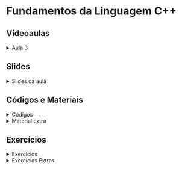 Fundamentos da Linguagem C++
====================================

## Videoaulas

<details>
    <summary>Aula 3</summary>

<iframe width="672" height="378" src="https://youtu.be/t0cC8Pj9Rio" title="YouTube video player" frameborder="0" allow="accelerometer; autoplay; clipboard-write; encrypted-media; gyroscope; picture-in-picture" allowfullscreen></iframe></details>

## Slides

<details>
    <summary>Slides da aula</summary>

<iframe src="https://docs.google.com/presentation/d/1xiOd7ldXql-rpEuHpdoOtjcOvl4ivL3fZIhYUsMlZX8/embed?start=false&loop=false&delayms=60000" frameborder="0" width="672" height="378" allowfullscreen="true" mozallowfullscreen="true" webkitallowfullscreen="true"></iframe>

</details>

## Códigos e Materiais

<details>
    <summary>Códigos</summary>

<div markdown=1>

- [Template C++](code/template.cpp)
 
</div>

</details>

<details>
    <summary>Material extra</summary>

<div markdown=1>

- [Repositório do Prof. Edson Alves](https://github.com/edsomjr/TEP/tree/master/Introducao)
- [Grupo da UnBalloon no Codeforces](https://codeforces.com/group/nituVTsHQX/contests)
    
</div>
</details>

## Exercícios

<details>
    <summary>Exercícios</summary>

<div markdown=1>

- [Grupo do Codeforces](https://codeforces.com/group/G19ss2enIt/contests)
 
</div>
</details>

<details>
    <summary>Exercícios Extras</summary>
    
<div markdown=1>

- [[URI] 1087](https://www.urionlinejudge.com.br/judge/pt/problems/view/1087)
- [[AtCoder] ABC043-C](https://atcoder.jp/contests/abc043/tasks/arc059_a)

</div>
</details>